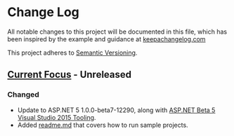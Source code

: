 # Change Log
All notable changes to this project will be documented in this file, which has been inspired by the example and guidance at [keepachangelog.com](http://keepachangelog.com/) 

This project adheres to [Semantic Versioning](http://semver.org/).

## [Current Focus][focus] - Unreleased
### Changed
- Update to ASP.NET 5 1.0.0-beta7-12290, along with [ASP.NET Beta 5 Visual Studio 2015 Tooling](http://blogs.msdn.com/b/webdev/archive/2015/07/27/announcing-availability-of-asp-net-5-beta-6.aspx).
- Added [readme.md](https://github.com/Glimpse/Glimpse.Prototype/blob/dev/src/readme.md) that covers how to run sample projects.

[focus]: https://github.com/Glimpse/Glimpse.Prototype/milestones/2015.08.07%20-%201